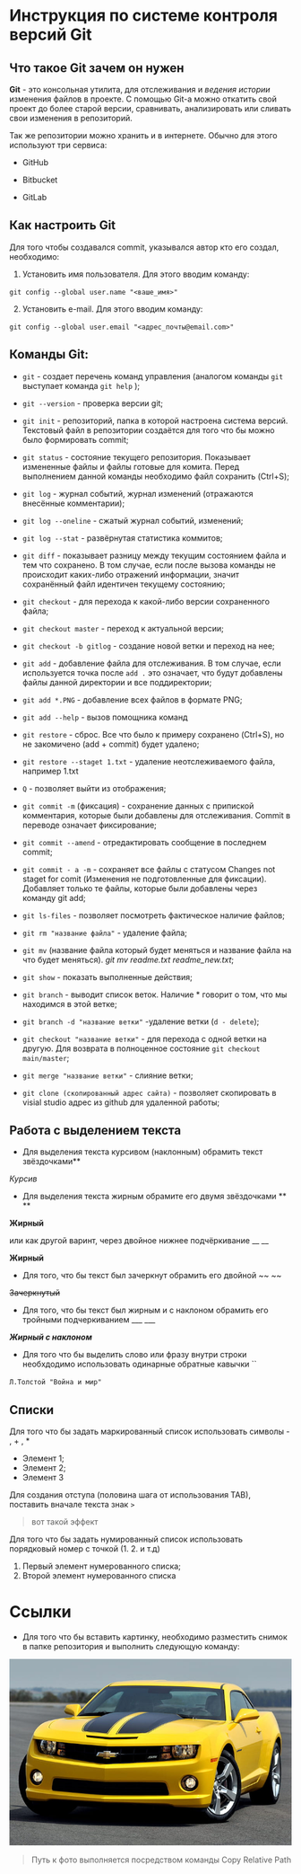 # Инструкция по системе контроля версий Git

## Что такое Git зачем он нужен

**Git** - это консольная утилита, для отслеживания и *ведения истории* изменения файлов в проекте. С помощью Git-a можно откатить свой проект до более старой версии, сравнивать, анализировать или сливать свои изменения в репозиторий.

Так же репозитории можно хранить и в интернете. Обычно для этого используют три сервиса:

* GitHub

* Bitbucket

* GitLab

## Как настроить Git

Для того чтобы создавался commit, указывался автор кто его создал, необходимо:

1. Установить имя пользователя. Для этого вводим команду:

`git config --global user.name "<ваше_имя>"`

2. Установить e-mail. Для этого вводим команду:

`git config --global user.email "<адрес_почты@email.com>"`

## Команды Git:

* `git` - создает перечень команд управления (аналогом команды `git` выступает команда `git help` );

* `git --version` - проверка версии git;

* `git init` - 	репозиторий, папка в которой настроена система версий. Текстовый файл в репозитории создаётся для того что бы можно было формировать commit;

* `git status` - состояние текущего репозитория. Показывает измененные файлы и файлы готовые для комита. Перед выполнением данной команды необходимо файл сохранить (Ctrl+S);

* `git log` - журнал событий, журнал изменений (отражаются внесённые комментарии);

* `git log --oneline` - сжатый журнал событий, изменений;

* `git log --stat` - развёрнутая статистика коммитов;

* `git diff` - показывает разницу между текущим состоянием файла и тем что сохранено. В том случае, если после вызова команды не происходит каких-либо отражений информации, значит сохранённый файл идентичен текущему состоянию;

* `git checkout` - для перехода к какой-либо версии сохраненного файла;

* `git checkout master` - переход к актуальной версии;

* `git checkout -b gitlog` - создание новой ветки и переход на нее;

* `git add` - добавление файла для отслеживания. В том случае, если используется точка после `add .` это означает, что будут добавлены файлы данной директории  и все поддиректории;

* `git add *.PNG` - добавление всех файлов в формате PNG;

* `git add --help` - вызов помощника команд 

* `git restore` - сброс. Все что было к примеру сохранено (Ctrl+S), но не закомичено (add + commit) будет удалено;

* `git restore --staget 1.txt` - удаление неотслеживаемого файла, например 1.txt

* `Q` - позволяет выйти из отображения;

* `git commit -m`  (фиксация) - сохранение данных с припиской комментария, которые были добавлены для отслеживания. Commit в переводе означает фиксирование; 

* `git commit --amend` -  отредактировать сообщение в последнем commit;

* `git commit - a -m` - сохраняет все файлы с статусом Changes not staget for comit (Изменения не подготовленные для фиксации). Добавляет только те файлы, которые были добавлены через команду git add;

* `git ls-files` - позволяет посмотреть фактическое наличие файлов;

* `git rm "название файла"` - удаление файла;

* `git mv` (название файла который будет меняться и название файла на что будет меняться). *git mv readme.txt readme_new.txt*;

* `git show` - показать выполненные действия;

* `git branch` - выводит список веток. Наличие * говорит о том, что мы находимся в этой ветке; 

* `git branch -d "название ветки"` -удаление ветки (`d - delete`);

* `git checkout "название ветки"` - для перехода с одной ветки на другую. Для возврата в полноценное состояние `git checkout main/master`;

* `git merge "название ветки"` - слияние ветки;

* `git clone (скопированный адрес сайта)` - позволяет скопировать в visial studio адрес из github для удаленной работы;

## Работа с выделением  текста
* Для выделения текста курсивом (наклонным) обрамить текст звёздочками**

*Курсив*

* Для выделения текста жирным обрамите его двумя звёздочками ** **

**Жирный** 

или как другой варинт, через двойное нижнее подчёркивание __ __

__Жирный__

* Для того, что бы текст был зачеркнут обрамить его двойной ~~ ~~

~~Зачеркнутый~~ 

* Для того, что бы текст был жирным и с наклоном обрамить его тройными подчеркиванием ___ ___

___Жирный с наклоном___

* Для того что бы выделить слово или фразу внутри строки необхдодимо использовать одинарные обратные кавычки ``

`Л.Толстой "Война и мир"`

## Списки

Для того что бы задать маркированный список использовать символы - , + , *
+ Элемент 1;
+ Элемент 2;
+ Элемент 3

Для создания отступа (половина шага от использования ТАВ), поставить вначале текста знак `>`

> вот такой эффект 

Для того что бы задать нумированный список использовать порядковый номер с точкой (1. 2. и т.д)
1. Первый элемент нумерованного списка;
2. Второй элемент нумерованного списка

# Ссылки

* Для того что бы вставить картинку, необходимо разместить снимок в папке репозитория и выполнить следующую команду:

![camaro](chevrolet_camaro.jpg)

> Путь к фото выполняется посредством команды Copy Relative Path